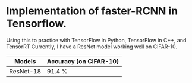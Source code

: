 Implementation of faster-RCNN in Tensorflow.
============================================

Using this to practice with TensorFlow in Python, TensorFlow in C++, and TensorRT
Currently, I have a ResNet model working well on CIFAR-10. 

| Models    | Accuracy (on CIFAR-10) |
| --------- | ---------------------- |
| ResNet-18 | 91.4 % 		     |

